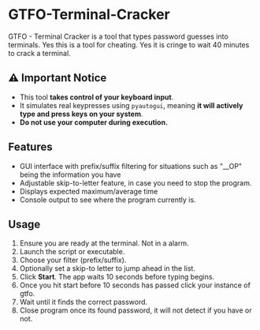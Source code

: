 # GTFO-Terminal-Cracker
GTFO - Terminal Cracker is a tool that types password guesses into terminals. 
Yes this is a tool for cheating. Yes it is cringe to wait 40 minutes to crack a terminal.

## ⚠️ Important Notice

- This tool **takes control of your keyboard input**.
- It simulates real keypresses using `pyautogui`, meaning **it will actively type and press keys on your system**.
- **Do not use your computer during execution.**

## Features

- GUI interface with prefix/suffix filtering for situations such as "__OP" being the information you have
- Adjustable skip-to-letter feature, in case you need to stop the program.
- Displays expected maximum/average time
- Console output to see where the program currently is.

## Usage

1. Ensure you are ready at the terminal. Not in a alarm.
2. Launch the script or executable.
3. Choose your filter (prefix/suffix).
4. Optionally set a skip-to letter to jump ahead in the list.
5. Click **Start**. The app waits 10 seconds before typing begins.
6. Once you hit start before 10 seconds has passed click your instance of gtfo.
7. Wait until it finds the correct password.
8. Close program once its found password, it will not detect if you have or not.
